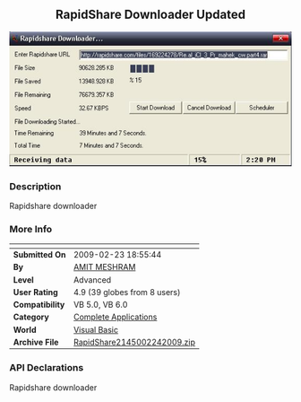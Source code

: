 ﻿<div align="center">

## RapidShare Downloader Updated

<img src="PIC2009224352238795.JPG">
</div>

### Description

Rapidshare downloader
 
### More Info
 


<span>             |<span>
---                |---
**Submitted On**   |2009-02-23 18:55:44
**By**             |[AMIT MESHRAM](https://github.com/Planet-Source-Code/PSCIndex/blob/master/ByAuthor/amit-meshram.md)
**Level**          |Advanced
**User Rating**    |4.9 (39 globes from 8 users)
**Compatibility**  |VB 5\.0, VB 6\.0
**Category**       |[Complete Applications](https://github.com/Planet-Source-Code/PSCIndex/blob/master/ByCategory/complete-applications__1-27.md)
**World**          |[Visual Basic](https://github.com/Planet-Source-Code/PSCIndex/blob/master/ByWorld/visual-basic.md)
**Archive File**   |[RapidShare2145002242009\.zip](https://github.com/Planet-Source-Code/amit-meshram-rapidshare-downloader-updated__1-71809/archive/master.zip)

### API Declarations

Rapidshare downloader





